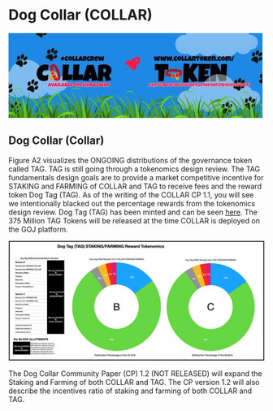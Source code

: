 # Dog Collar \(COLLAR\)

![](../../.gitbook/assets/1080x360.jpg)

## **Dog Collar \(Collar\)**

Figure A2 visualizes the ONGOING distributions of the governance token called TAG. TAG is still going through a tokenomics design review. The TAG fundamentals design goals are to provide a market competitive incentive for STAKING and FARMING of COLLAR and TAG to receive fees and the reward token Dog Tag \(TAG\). As of the writing of the COLLAR CP 1.1, you will see we intentionally blacked out the percentage rewards from the tokenomics design review. Dog Tag \(TAG\) has been minted and can be seen [here](https://etherscan.io/token/0x7797c85b46f548eacc07c229f6cd207d6370442f). The 375 Million TAG Tokens will be released at the time COLLAR is deployed on the GOJ platform.

![Figure A2 \(SUBJECT TO CHANGE\)](../../.gitbook/assets/image%20%285%29.png)

The Dog Collar Community Paper \(CP\) 1.2 \(NOT RELEASED\) will expand the Staking and Farming of both COLLAR and TAG.  The CP version 1.2 will also describe the incentives ratio of staking and farming of both COLLAR and TAG.


